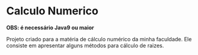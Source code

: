 # Calculo Numerico
**OBS: é necessário Java9 ou maior**


Projeto criado para a matéria de cálculo numérico da minha faculdade. Ele consiste em apresentar alguns métodos para cálculo de raizes.
